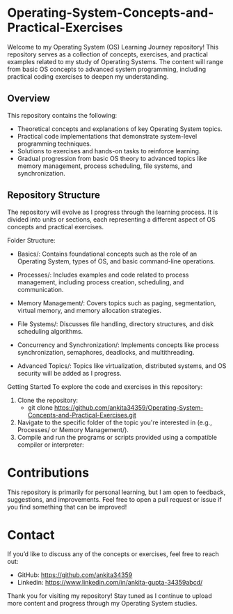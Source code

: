 # Operating-System-Concepts-and-Practical-Exercises

Welcome to my Operating System (OS) Learning Journey repository! This repository serves as a collection of concepts, exercises, and practical examples related to my study of Operating Systems. The content will range from basic OS concepts to advanced system programming, including practical coding exercises to deepen my understanding.

## Overview

This repository contains the following:

 - Theoretical concepts and explanations of key Operating System topics.
 - Practical code implementations that demonstrate system-level programming techniques.
 - Solutions to exercises and hands-on tasks to reinforce learning.
 - Gradual progression from basic OS theory to advanced topics like memory management, process scheduling, file systems, and synchronization.

## Repository Structure

The repository will evolve as I progress through the learning process. It is divided into units or sections, each representing a different aspect of OS concepts and practical exercises.

Folder Structure:

 - Basics/:
Contains foundational concepts such as the role of an Operating System, types of OS, and basic command-line operations.

 - Processes/:
Includes examples and code related to process management, including process creation, scheduling, and communication.

- Memory Management/:
Covers topics such as paging, segmentation, virtual memory, and memory allocation strategies.

- File Systems/:
Discusses file handling, directory structures, and disk scheduling algorithms.

- Concurrency and Synchronization/:
Implements concepts like process synchronization, semaphores, deadlocks, and multithreading.

- Advanced Topics/:
Topics like virtualization, distributed systems, and OS security will be added as I progress.

Getting Started
To explore the code and exercises in this repository:

 1. Clone the repository:
    - git clone https://github.com/ankita34359/Operating-System-Concepts-and-Practical-Exercises.git
 2. Navigate to the specific folder of the topic you're interested in (e.g., Processes/ or Memory Management/).
 3. Compile and run the programs or scripts provided using a compatible compiler or interpreter:

# Contributions
This repository is primarily for personal learning, but I am open to feedback, suggestions, and improvements. Feel free to open a pull request or issue if you find something that can be improved!

# Contact
If you’d like to discuss any of the concepts or exercises, feel free to reach out:

 - GitHub: https://github.com/ankita34359
 - Linkedin: https://www.linkedin.com/in/ankita-gupta-34359abcd/

Thank you for visiting my repository! Stay tuned as I continue to upload more content and progress through my Operating System studies.
